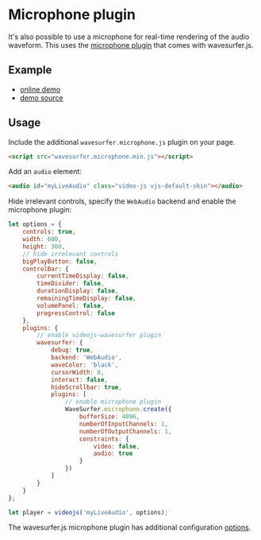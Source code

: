 # Microphone plugin

It's also possible to use a microphone for real-time rendering of the audio waveform. This
uses the [microphone plugin](https://wavesurfer-js.org/plugins/microphone.html) that comes
with wavesurfer.js.

## Example

- [online demo](https://collab-project.github.io/videojs-wavesurfer/demo/live.html)
- [demo source](https://github.com/collab-project/videojs-wavesurfer/blob/master/examples/live.html)

## Usage

Include the additional `wavesurfer.microphone.js` plugin on your page.

```html
<script src="wavesurfer.microphone.min.js"></script>
```

Add an `audio` element:

```html
<audio id="myLiveAudio" class="video-js vjs-default-skin"></audio>
```

Hide irrelevant controls, specify the `WebAudio` backend and enable the microphone plugin:

```javascript
let options = {
    controls: true,
    width: 600,
    height: 300,
    // hide irrelevant controls
    bigPlayButton: false,
    controlBar: {
        currentTimeDisplay: false,
        timeDivider: false,
        durationDisplay: false,
        remainingTimeDisplay: false,
        volumePanel: false,
        progressControl: false
    },
    plugins: {
        // enable videojs-wavesurfer plugin
        wavesurfer: {
            debug: true,
            backend: 'WebAudio',
            waveColor: 'black',
            cursorWidth: 0,
            interact: false,
            hideScrollbar: true,
            plugins: [
                // enable microphone plugin
                WaveSurfer.microphone.create({
                    bufferSize: 4096,
                    numberOfInputChannels: 1,
                    numberOfOutputChannels: 1,
                    constraints: {
                        video: false,
                        audio: true
                    }
                })
            ]
        }
    }
};

let player = videojs('myLiveAudio', options);
```

The wavesurfer.js microphone plugin has additional configuration
[options](https://wavesurfer-js.org/plugins/microphone.html).
